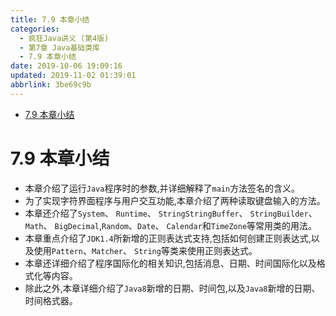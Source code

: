 ```yaml
---
title: 7.9 本章小结
categories: 
  - 疯狂Java讲义 (第4版)
  - 第7章 Java基础类库
  - 7.9 本章小结
date: 2019-10-06 19:09:16
updated: 2019-11-02 01:39:01
abbrlink: 3be69c9b
---
```

- [7.9 本章小结](/ReadingNotes/3be69c9b/#7-9-本章小结)

<!--more-->
<script src="https://cdn.bootcss.com/jquery/3.4.0/jquery.slim.min.js"></script>
<script>$(document).ready(function () {$(".post-body > ul:nth-child(1)").hide();});</script>

<!--end-->
<!--SSTStart-->
# 7.9 本章小结 #
- 本章介绍了运行`Java`程序时的参数,并详细解释了`main`方法签名的含义。
- 为了实现字符界面程序与用户交互功能,本章介绍了两种读取键盘输入的方法。
- 本章还介绍了`System`、 `Runtime`、 `StringStringBuffer`、 `StringBuilder`、`Math`、 `BigDecimal`,`Random`、`Date`、 `Calendar`和`TimeZone`等常用类的用法。
- 本章重点介绍了`JDK1.4`所新增的正则表达式支持,包括如何创建正则表达式,以及使用`Pattern`、`Matcher`、 `String`等类来使用正则表达式。
- 本章还详细介绍了程序国际化的相关知识,包括消息、日期、时间国际化以及格式化等内容。
- 除此之外,本章详细介绍了`Java8`新增的日期、时间包,以及`Java8`新增的日期、时间格式器。
<!--SSTStop-->


